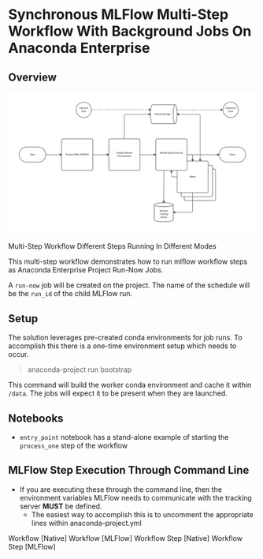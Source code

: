 # Synchronous MLFlow Multi-Step Workflow With Background Jobs On Anaconda Enterprise

## Overview

![Workflow Overview](assets/workflow-overview.jpg)

Multi-Step Workflow
Different Steps Running In Different Modes


This multi-step workflow demonstrates how to run mlflow workflow steps as Anaconda Enterprise Project Run-Now Jobs.



A `run-now` job will be created on the project.  The name of the schedule will be the `run_id` of the child MLFlow run.

## Setup
The solution leverages pre-created conda environments for job runs. To accomplish this there is a one-time environment setup which needs to occur.

> anaconda-project run bootstrap

This command will build the worker conda environment and cache it within `/data`.  The jobs will expect it to be present when they are launched.


## Notebooks

* `entry_point` notebook has a stand-alone example of starting the `process_one` step of the workflow

## MLFlow Step Execution Through Command Line

* If you are executing these through the command line, then the environment variables MLFlow needs to communicate with the tracking server **MUST** be defined.
  * The easiest way to accomplish this is to uncomment the appropriate lines within anaconda-project.yml

  



Workflow [Native]
Workflow [MLFlow]
Workflow Step [Native]
Workflow Step [MLFlow]

